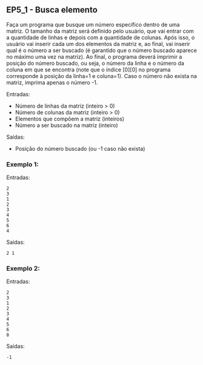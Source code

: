 ## EP5_1 - Busca elemento

Faça um programa que busque um número específico dentro de uma matriz.
O tamanho da matriz será definido pelo usuário, que vai entrar com a quantidade de linhas e depois com a quantidade de colunas. Após isso, o usuário vai inserir cada um dos elementos da matriz e, ao final, vai inserir qual é o número a ser buscado (é garantido que o número buscado aparece no máximo uma vez na matriz). Ao final, o programa deverá imprimir a posição do número buscado, ou seja, o número da linha e o número da coluna em que se encontra (note que o índice [0][0] no programa corresponde à posição da linha=1 e coluna=1). Caso o número não exista na matriz, imprima apenas o número -1.

Entradas:
- Número de linhas da matriz (inteiro > 0)
- Número de colunas da matriz (inteiro > 0)
- Elementos que compõem a matriz (inteiros)
- Número a ser buscado na matriz (inteiro)

Saídas:
- Posição do número buscado (ou -1 caso não exista)

### Exemplo 1:
Entradas:
```
2
3
1
2
3
4
5
6
4
```
Saídas:
```
2 1
```

### Exemplo 2:
Entradas:
```
2
3
1
2
3
4
5
6
8
```
Saídas:
```
-1
```
